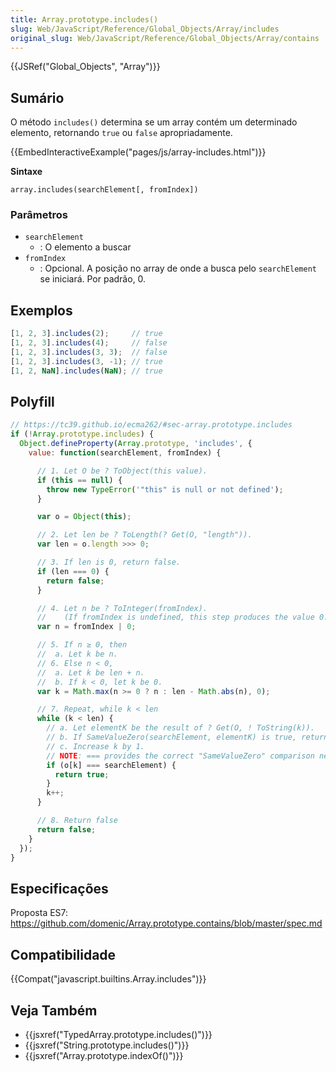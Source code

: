 ```yaml
---
title: Array.prototype.includes()
slug: Web/JavaScript/Reference/Global_Objects/Array/includes
original_slug: Web/JavaScript/Reference/Global_Objects/Array/contains
---
```

{{JSRef("Global_Objects", "Array")}}

## Sumário

O método `includes()` determina se um array contém um determinado elemento, retornando `true` ou `false` apropriadamente.

{{EmbedInteractiveExample("pages/js/array-includes.html")}}

**Sintaxe**

```
array.includes(searchElement[, fromIndex])
```

### Parâmetros

- `searchElement`
  - : O elemento a buscar
- `fromIndex`
  - : Opcional. A posição no array de onde a busca pelo `searchElement` se iniciará. Por padrão, 0.

## Exemplos

```js
[1, 2, 3].includes(2);     // true
[1, 2, 3].includes(4);     // false
[1, 2, 3].includes(3, 3);  // false
[1, 2, 3].includes(3, -1); // true
[1, 2, NaN].includes(NaN); // true
```

## Polyfill

```js
// https://tc39.github.io/ecma262/#sec-array.prototype.includes
if (!Array.prototype.includes) {
  Object.defineProperty(Array.prototype, 'includes', {
    value: function(searchElement, fromIndex) {

      // 1. Let O be ? ToObject(this value).
      if (this == null) {
        throw new TypeError('"this" is null or not defined');
      }

      var o = Object(this);

      // 2. Let len be ? ToLength(? Get(O, "length")).
      var len = o.length >>> 0;

      // 3. If len is 0, return false.
      if (len === 0) {
        return false;
      }

      // 4. Let n be ? ToInteger(fromIndex).
      //    (If fromIndex is undefined, this step produces the value 0.)
      var n = fromIndex | 0;

      // 5. If n ≥ 0, then
      //  a. Let k be n.
      // 6. Else n < 0,
      //  a. Let k be len + n.
      //  b. If k < 0, let k be 0.
      var k = Math.max(n >= 0 ? n : len - Math.abs(n), 0);

      // 7. Repeat, while k < len
      while (k < len) {
        // a. Let elementK be the result of ? Get(O, ! ToString(k)).
        // b. If SameValueZero(searchElement, elementK) is true, return true.
        // c. Increase k by 1.
        // NOTE: === provides the correct "SameValueZero" comparison needed here.
        if (o[k] === searchElement) {
          return true;
        }
        k++;
      }

      // 8. Return false
      return false;
    }
  });
}
```

## Especificações

Proposta ES7: <https://github.com/domenic/Array.prototype.contains/blob/master/spec.md>

## Compatibilidade

{{Compat("javascript.builtins.Array.includes")}}

## Veja Também

- {{jsxref("TypedArray.prototype.includes()")}}
- {{jsxref("String.prototype.includes()")}}
- {{jsxref("Array.prototype.indexOf()")}}

